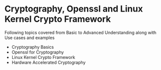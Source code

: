 # Cryptography, Openssl and Linux Kernel Crypto Framework 

Following topics covered from Basic to Advanced Understanding along with Use cases and examples

- Cryptography Basics
- Openssl for Cryptography
- Linux Kernel Crypto Framework 
- Hardware Accelerated Cryptography


